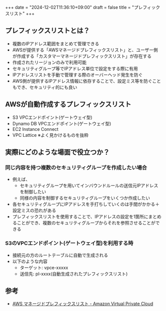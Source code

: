 +++
date = "2024-12-02T11:36:10+09:00"
draft = false
title = "プレフィックスリスト"
+++


## プレフィックスリストとは？

- 複数のIPアドレス範囲をまとめて管理できる
- AWSが提供する「AWSマネージドプレフィックスリスト」と、ユーザー側が作成する「カスタマーマネージドプレフィックスリスト」が存在する
- 作成されたリージョンのみで利用可能
- セキュリティグループ等でIPアドレス単位で設定をする際に有用
- IPアドレスリストを手動で管理する際のオーバーヘッド発生を防ぐ
- AWS側が提供するIPアドレス情報に依存することで、設定ミス等を防ぐこともでき、セキュリティ的にも良い

## AWSが自動作成するプレフィックスリスト

- S3 VPCエンドポイント(ゲートウェイ型)
- Dynamo DB VPCエンドポイント(ゲートウェイ型)
- EC2 Instance Connect
- VPC Lattice
※よく見かけるものを抜粋

## 実際にどのような場面で役立つか？

### 同じ内容を持つ複数のセキュリティグループを作成したい場合

- 例えば、
  - セキュリティグループを用いてインバウンドルールの送信元IPアドレスを制御したい
  - 同様の内容を制御するセキュリティグループをいくつか作成したい
- 各セキュリティグループにIPアドレスを手打ちしていくのは手間がかかる＋設定ミスの恐れがある
- プレフィックスリストを使用することで、IPアドレスの設定を1箇所にまとめることができ、複数のセキュリティグループからそれを参照させることができる

### S3のVPCエンドポイント(ゲートウェイ型)を利用する時

- 接続元の方のルートテーブルに自動で生成される
- 以下のような内容
  - ターゲット: vpce-xxxxx
  - 送信先: pl-xxxx(自動生成されたプレフィックスリスト)


## 参考

- [AWS マネージドプレフィックスリスト - Amazon Virtual Private Cloud](https://docs.aws.amazon.com/ja_jp/vpc/latest/userguide/working-with-aws-managed-prefix-lists.html)
